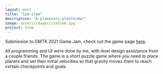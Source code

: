 ```yaml
---
layout: post
title: "Sim-stem"
description: "A planetary platformer"
image: assets/images/simstem.jpg
project: true
---
```


Submission to GMTK 2021 Game Jam, check out the game page <a href="https://theshoes.itch.io/sim-stem">here</a>.

All programming and UI were done by me, with level design assistance from a couple friends. The game is a short puzzle game where you need to place planets and set their initial velocities so that gravity moves them to reach certain checkpoints and goals.